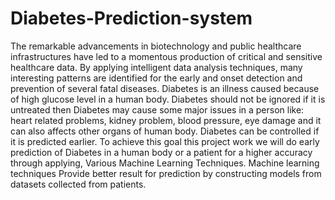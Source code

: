 # Diabetes-Prediction-system
The remarkable advancements in biotechnology and public healthcare infrastructures have led to a momentous production of critical and sensitive healthcare data. By applying intelligent data analysis techniques, many interesting patterns are identified for the early and onset detection and prevention of several fatal diseases. Diabetes is an illness caused because of high glucose level in a human body. Diabetes should not be ignored if it is untreated then Diabetes may cause some major issues in a person like: heart related problems, kidney problem, blood pressure, eye damage and it can also affects other organs of human body. Diabetes can be controlled if it is predicted earlier. To achieve this goal this project work we will do early prediction of Diabetes in a human body or a patient for a higher accuracy through applying, Various Machine Learning Techniques. Machine learning techniques Provide better result for prediction by constructing models from datasets collected from patients. 
